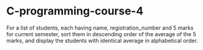 # C-programming-course-4

 For a list of students, each having name, registration_number and 5 marks for current semester, sort them in descending order of the average of the 5 marks, and display the students with identical average in alphabetical order.
